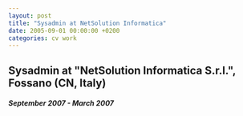 ```yaml
---
layout: post
title: "Sysadmin at NetSolution Informatica"
date: 2005-09-01 00:00:00 +0200
categories: cv work
---
```


## Sysadmin at "NetSolution Informatica S.r.l.", Fossano (CN, Italy)

##### September 2007 - March 2007
